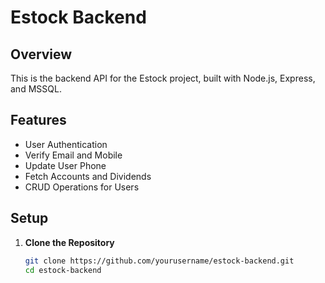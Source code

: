 # Estock Backend

## Overview

This is the backend API for the Estock project, built with Node.js, Express, and MSSQL.

## Features

- User Authentication
- Verify Email and Mobile
- Update User Phone
- Fetch Accounts and Dividends
- CRUD Operations for Users

## Setup

1. **Clone the Repository**

   ```bash
   git clone https://github.com/yourusername/estock-backend.git
   cd estock-backend
